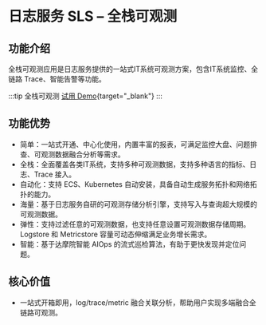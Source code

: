 # 日志服务 SLS – 全栈可观测

## 功能介绍
全栈可观测应用是日志服务提供的一站式IT系统可观测方案，包含IT系统监控、全链路 Trace、智能告警等功能。

:::tip 全栈可观测
[试用 Demo](/playground/demo.html?dest=/lognext/app/observability/overview/sls-mall/sls-mall%3Fresource=/overview/sls-mall/explorer){target="_blank"}
:::


## 功能优势
- 简单：一站式开通、中心化使用，内置丰富的报表，可满足监控大盘、问题排查、可观测数据融合分析等需求。
- 全栈：全面覆盖各类IT系统，支持多种可观测数据，支持多种语言的指标、日志、Trace 接入。
- 自动化：支持 ECS、Kubernetes 自动安装，具备自动生成服务拓扑和网络拓扑的能力。
- 海量：基于日志服务自研的可观测存储分析引擎，支持写入与查询超大规模的可观测数据。
- 弹性：支持过滤任意的可观测数据，也支持任意设置可观测数据存储周期。Logstore 和 Metricstore 容量可动态伸缩满足业务增长需求。
- 智能：基于达摩院智能 AIOps 的流式巡检算法，有助于更快发现并定位问题。


## 核心价值
- 一站式开箱即用，log/trace/metric 融合关联分析，帮助用户实现多端融合全链路可观测。


